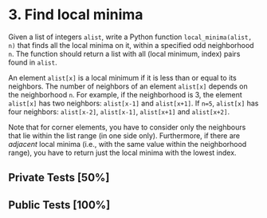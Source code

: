# 3. Find local minima

Given a list of integers `alist`, write a Python function `local_minima(alist, n)` that finds all the local minima on it, within a specified odd neighborhood `n`. The function should return a list with all (local minimum, index) pairs found in `alist`.


An element `alist[x]` is a local minimum if it is less than or equal to its neighbors. The number of neighbors of an element `alist[x]` depends on the neighborhood `n`. For example, if the neighborhood is 3, the element `alist[x]` has two neighbors: `alist[x-1]` and `alist[x+1]`. If `n=5`, `alist[x]` has four neighbors: `alist[x-2]`, `alist[x-1]`, `alist[x+1]` and `alist[x+2]`.


Note that for corner elements, you have to consider only the neighbours that lie within the list range (in one side only). Furthermore, if there are *adjacent* local minima (i.e., with the same value within the neighborhood range), you have to return just the local minima with the lowest index.



## Private Tests [50%]

## Public Tests [100%]
